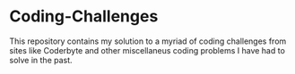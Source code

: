 # Coding-Challenges

This repository contains my solution to a myriad of coding challenges from sites like Coderbyte and other miscellaneus coding problems I have had to solve in the past.
